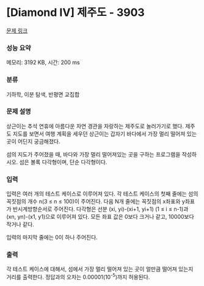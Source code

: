 # [Diamond IV] 제주도 - 3903 

[문제 링크](https://www.acmicpc.net/problem/3903) 

### 성능 요약

메모리: 3192 KB, 시간: 200 ms

### 분류

기하학, 이분 탐색, 반평면 교집합

### 문제 설명

<p>상근이는 추석 연휴에 아름다운 자연 경관을 자랑하는 제주도로 놀러가기로 했다. 제주도 지도를 보면서 여행 계획을 세우던 상근이는 갑자기 바다에서 가장 멀리 떨어져 있는 곳이 어딘지 궁금해졌다.</p>

<p>섬의 지도가 주어졌을 때, 바다와 가장 멀리 떨어져있는 곳을 구하는 프로그램을 작성하시오. 섬은 볼록 다각형이며, 단순 다각형이다.</p>

### 입력 

 <p>입력은 여러 개의 테스트 케이스로 이루어져 있다. 각 테스트 케이스의 첫째 줄에는 섬의 꼭짓점의 개수 n(3 ≤ n ≤ 100)이 주어진다. 다음 N개 줄에는 꼭짓점의 x좌표와 y좌표가 반시계방향순서로 주어진다. 다각형은 선분 (xi, yi)-(xi+1, yi+1) (1 ≤ i ≤ n-1)과 (xn, yn)-(x1, y1)으로 이루어져 있다. 모든 좌표 값은 0보다 크거나 같고, 10000보다 작거나 같다.</p>

<p>입력의 마지막 줄에는 0이 하나 주어진다.</p>

### 출력 

 <p>각 테스트 케이스에 대해서, 섬에서 가장 멀리 떨어져 있는 곳이 얼만큼 떨어져 있는지 거리를 출력한다. 정답과의 오차는 0.00001(10<sup>-5</sup>)까지 허용된다.</p>

